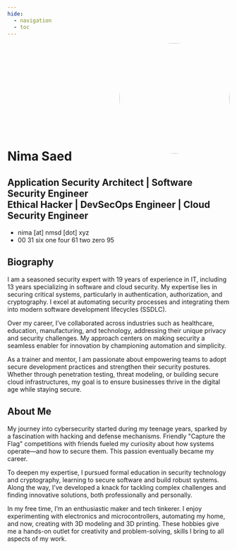 ```yaml
---
hide:
  - navigation
  - toc
---
```


<img src="https://avatars.githubusercontent.com/u/10860598" alt="Avatar" style="display: block; margin-bottom: -10%; margin-left: auto; margin-right: 0px; width: 250px; border-radius:50%;opacity: 0.9;">

# Nima Saed

## Application Security Architect | Software Security Engineer <br> Ethical Hacker | DevSecOps Engineer | Cloud Security Engineer

- nima [at] nmsd [dot] xyz
- 00 31 six one four 61 two zero 95

## Biography

I am a seasoned security expert with 19 years of experience in IT, including 13 years specializing in software and cloud security. My expertise lies in securing critical systems, particularly in authentication, authorization, and cryptography. I excel at automating security processes and integrating them into modern software development lifecycles (SSDLC).

Over my career, I’ve collaborated across industries such as healthcare, education, manufacturing, and technology, addressing their unique privacy and security challenges. My approach centers on making security a seamless enabler for innovation by championing automation and simplicity.

As a trainer and mentor, I am passionate about empowering teams to adopt secure development practices and strengthen their security postures. Whether through penetration testing, threat modeling, or building secure cloud infrastructures, my goal is to ensure businesses thrive in the digital age while staying secure.

## About Me

My journey into cybersecurity started during my teenage years, sparked by a fascination with hacking and defense mechanisms. Friendly "Capture the Flag" competitions with friends fueled my curiosity about how systems operate—and how to secure them. This passion eventually became my career.

To deepen my expertise, I pursued formal education in security technology and cryptography, learning to secure software and build robust systems. Along the way, I’ve developed a knack for tackling complex challenges and finding innovative solutions, both professionally and personally.

In my free time, I’m an enthusiastic maker and tech tinkerer. I enjoy experimenting with electronics and microcontrollers, automating my home, and now, creating with 3D modeling and 3D printing. These hobbies give me a hands-on outlet for creativity and problem-solving, skills I bring to all aspects of my work.
